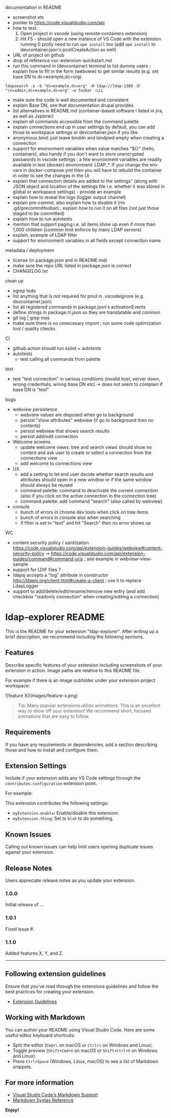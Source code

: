 documentation in README
- screenshot etc
- pointer to https://code.visualstudio.com/api
- how to test:
  1. Open project in vscode (using remote-containers extension)
  2. Hit F5 - should open a new instance of VS Code with the extension running
  0 prolly need to run `npm install` too (add `npm install` to devcontainer.json's postCreateAction as well)
- URL of project on github
- drop of reference vsc-extension-quickstart.md
- run this command in (devcontainer) terminal to list dummy users ; explain how to fill in the form (webview) to get similar results (e.g. set base DN to dc=example,dc=org)
```
ldapsearch -x -b "dc=example,dc=org" -H ldap://ldap:1389 -D "cn=admin,dc=example,dc=org" -w foobar -LLL
```
- make sure the code is well documented and consistent
- explain Base DN, see that documentation drupal provides
- list alternatives in README.md (container-based software I listed in jira, as well as Jxplorer)
- explain all commands accessible from the command palette
- explain connections end up in user settings by default, you can add those to workspace settings or devcontainer.json if you like
- anonymous bind: just leave binddn and bindpwd empty when creating a connection
- support for environment variables when value matches "${}" (hello, containers), also handy if you don't want to store unencrypted passwords in vscode settings ; a few environment variables are readily available in test (docker) environment: LDAP_*. If you change the env vars in docker-compose.yml then you will have to rebuild the container in order to see the changes in the UI
- explain that connection details are added to the settings" (along with JSON object and location of the settings file i.e. whether it was stored in global or workspace settings) - provide an example
- explain how to reveal the logs (logger output channel)
- explain pre-commit, also explain how to disable it (rm .git/precommitfoobar) ; explain how to run it on all files (not just those staged to be committed)
- explain how to run autotests
- mention that support paging i.e. all items show up even if more than 1,000 children (common limit enforce by many LDAP servers)
- explain, example of LDAP filter
- support for environment variables in all fields except connection name

metadata / deployment
- license (in package.json and in README.md)
- make sure the repo URL listed in package.json is correct
- CHANGELOG.txt

clean up
- egrep todo
- list anything that is not required for prod in .vscodeignore (e.g. devcontainer.json)
- list all registered commands in package.json's activationEvents
- define strings in package.nl.json so they are translatable and common
- git log | grep mas
- make sure there is no unnecesary import ; run some code optimization tool / quality checks

CI
- github action should run eslint + autotests
- autotests
  - test calling all commands from palette

test
- test "test connection" in various conditions (invalid host, server down, wrong credentials, wrong base DN etc) -> does not seem to complain if base DN is "test"

bugs
- webview persistence
  - webview values are disposed when go to background
  - persist "show attributes" webview (if go to background then no contents)
  - persist webview that shows search results
  - persist add/edit connection
- Welcome screens
  - update welcome views: tree and search views should show no content and ask user to create or select a connection from the connections view
  - add welcome to connections view
- UX
  - add a setting to let end user decide whether search results and attributes should open in a new window or if the same window should always be reused
  - command palette: command to deactivate the current connection (also if you click on the active connection in the connection tree)
  - command palette: add command "search" (also called by webview)
- console
  - bunch of errors in chrome dev tools when click on tree items
  - bunch of errors in console also when searching
  - if filter is set to "test" and hit "Search" then no error shows up

WC
- content security policy / sanitization https://code.visualstudio.com/api/extension-guides/webview#content-security-policy -> https://code.visualstudio.com/api/extension-guides/command#command-uris ; see example in webview-view-sample
- support for LDIF files ?
- ldapsj accepts a "log" attribute in constructor http://ldapjs.org/client.html#create-a-client ; use it to replace LdapLogger
- support to add/delete/edit/rename/remove new entry (and add checkbox "readonly connection" when creating/editing a connection)

# ldap-explorer README

This is the README for your extension "ldap-explorer". After writing up a brief description, we recommend including the following sections.

## Features

Describe specific features of your extension including screenshots of your extension in action. Image paths are relative to this README file.

For example if there is an image subfolder under your extension project workspace:

\!\[feature X\]\(images/feature-x.png\)

> Tip: Many popular extensions utilize animations. This is an excellent way to show off your extension! We recommend short, focused animations that are easy to follow.

## Requirements

If you have any requirements or dependencies, add a section describing those and how to install and configure them.

## Extension Settings

Include if your extension adds any VS Code settings through the `contributes.configuration` extension point.

For example:

This extension contributes the following settings:

* `myExtension.enable`: Enable/disable this extension.
* `myExtension.thing`: Set to `blah` to do something.

## Known Issues

Calling out known issues can help limit users opening duplicate issues against your extension.

## Release Notes

Users appreciate release notes as you update your extension.

### 1.0.0

Initial release of ...

### 1.0.1

Fixed issue #.

### 1.1.0

Added features X, Y, and Z.

---

## Following extension guidelines

Ensure that you've read through the extensions guidelines and follow the best practices for creating your extension.

* [Extension Guidelines](https://code.visualstudio.com/api/references/extension-guidelines)

## Working with Markdown

You can author your README using Visual Studio Code. Here are some useful editor keyboard shortcuts:

* Split the editor (`Cmd+\` on macOS or `Ctrl+\` on Windows and Linux).
* Toggle preview (`Shift+Cmd+V` on macOS or `Shift+Ctrl+V` on Windows and Linux).
* Press `Ctrl+Space` (Windows, Linux, macOS) to see a list of Markdown snippets.

## For more information

* [Visual Studio Code's Markdown Support](http://code.visualstudio.com/docs/languages/markdown)
* [Markdown Syntax Reference](https://help.github.com/articles/markdown-basics/)

**Enjoy!**
